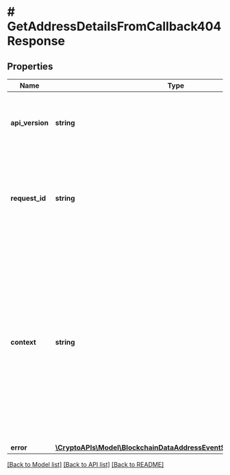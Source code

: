 # # GetAddressDetailsFromCallback404Response

## Properties

Name | Type | Description | Notes
------------ | ------------- | ------------- | -------------
**api_version** | **string** | Specifies the version of the API that incorporates this endpoint. |
**request_id** | **string** | Defines the ID of the request. The &#x60;requestId&#x60; is generated by Crypto APIs and it&#39;s unique for every request. |
**context** | **string** | In batch situations the user can use the context to correlate responses with requests. This property is present regardless of whether the response was successful or returned as an error. &#x60;context&#x60; is specified by the user. | [optional]
**error** | [**\CryptoAPIs\Model\BlockchainDataAddressEventSubscriptionNotFound**](BlockchainDataAddressEventSubscriptionNotFound.md) |  |

[[Back to Model list]](../../README.md#models) [[Back to API list]](../../README.md#endpoints) [[Back to README]](../../README.md)
